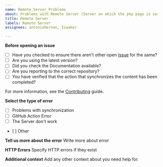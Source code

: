 ```yaml
---
name: Remote_Server_Problems
about: Problems with Remote Server (Server on which the php page is served)
title: Remote Server
labels: Remote Server
assignees: antoniohernan, Isaaker

---
```


**Before opening an issue**

* [ ] Have you checked to ensure there aren't other open [Issue](../../../issues) for the same?
* [ ] Are you using the latest version?
* [ ] Did you check the Documentation available?
* [ ] Are you reporting to the correct repository?
* [ ] You have verified that the action that synchronizes the content has been completed?

For more information, see the [Contributing](https://github.com/Isaaker/Ghost_Simulator_ES/wiki/How_to_colaborate_with_code) guide.

**Select the type of error**
* [ ] Problems with synchronization
* [ ] GitHub Action Error
* [ ] The Server don't work
* [ ] Other

**Tell us more about the error**
Write more about error

**HTTP Errors**
Specify HTTP errors if they exist

**Additional context**
Add any other context about you need help for.
